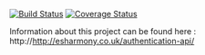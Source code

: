 [![Build Status](https://travis-ci.org/esharmony/authentication-api.svg?branch=master)](https://travis-ci.org/esharmony/authentication-api)
[![Coverage Status](https://coveralls.io/repos/github/esharmony/authentication-api/badge.svg?branch=master)](https://coveralls.io/github/esharmony/authentication-api?branch=master)


Information about this project can be found here : http://http://esharmony.co.uk/authentication-api/
